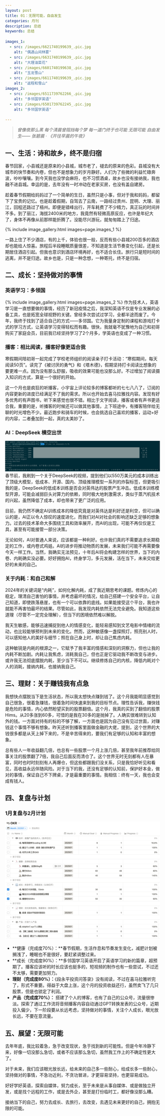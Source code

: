 ```yaml
---
layout: post
title: 01：无限可能，自由发生
categories: 月刊
description: 总结
keywords: 总结

images_1:
  - src: /images/6621740199639_.pic.jpg
    alt: "偶遇山间林雾"
  - src: /images/6631740199639_.pic.jpg
    alt: "大理油菜花"
  - src: /images/6601740199638_.pic.jpg
    alt: "玉龙雪山"
  - src: /images/6611740199639_.pic.jpg
    alt: "返程和雪山"
images_2:
  - src: /images/6511739762266_.pic.jpg
    alt: "多邻国学英语"
  - src: /images/6501739762245_.pic.jpg
    alt: "多邻国学英语"
  
---
```


> *曾像夜那么黑 每个清晨曾阻挡每个梦 每一道门终于也可能 无限可能 自由发生—— 张碧晨 · 《开往早晨的午夜》*

## 一、生活：诗和故乡，终不是归宿

春节回家，小县城还是原来的小县城，城市老了，褪去的原来的色彩。县城没有大城市的快节奏和内卷，但也不是想象力的岁月静好。人们为了些微的利益忙碌奔波，吵吵嚷嚷。到今天我也没学会麻将，也不习惯酒桌，故乡也没有接纳我，我也融不进县城。幸运的是，去年没有一时冲动在老家买房，也没有盖自建房。

趁着春节假期给妈妈过了一个简单的生日，虽然只是小事，但对于我和妈妈，都留下了宝贵的记忆。也是趁着假期，自驾去了云南，一路经过贵州、昆明、大理、丽江，回程还路过了梧州。即便是错峰出行，开车耗费了不少精力，真正玩的时间并不多。到了丽江，海拔2400米的地方，我竟然有轻微高原反应，也许是年纪大了，身体不再像从前那样能折腾了。没能尽兴游玩，就匆匆踏上了归途。

{% include image_gallery.html images=page.images_1 %}

一路上住了不少酒店，有的上千，体验也很一般，反而有些小县城200百多的酒店却也能给人惊喜。旅程后半段睡眠质量很差，不知道是生活节奏变化引起，还是长期居住酒店引起。但我也意识到酒店环境再好，也不适合长住。旅行只是短时间的逃离，并不是归途。故乡也是，只是一种念想，一种寄托，终不是归宿。

## 二、成长：坚持做对的事情

### 英语学习：多领国
{% include image_gallery.html images=page.images_2 %}
作为技术人，英语学习是一直想要做的事情，经历了新冠疫情之后，我深知英语不仅是专业发展的必备工具，也是拓宽全球视野的关键。曾经多次尝试过学习，全都半途而废了。今年，我终于找到了适合自己的方式——多邻国。它为我量身定制的课程和游戏打卡式的学习方式，让英语学习变得轻松而有趣。很快，我就毫不犹豫地为自己和初哥购买了家庭会员，目前我已经坚持学习了2个月多，学英语也变成了一种习惯。

### 播客：相比阅读，播客好像更适合我

寒假期间陪初哥一起完成了学校老师组织的阅读亲子打卡活动：“寒假期间，每天阅读50页”。读完了《被讨厌的勇气》和《塔木德》，假期坚持打卡阅读比想象的要更难一点。因为没有那么舒服，吸收的效果可能也没那么好。不过增加了阅读摄入知识的方式，算是一个很好的开始。

这一个月也是疯狂的听播客，小宇宙上评论较多的博客都听的七七八八了，订阅的内容更新的进度已经满足不了我的需求。所以也开始去喜马拉雅找内容。发现有好多优秀的有声图书，听下来感觉也很不错。相比于文字阅读，播客或者有声书更适合我，重要的是，听播客的时候还可以做其他事情，上下班途中，有播客陪伴给无聊的时光增色不少。最近跑步和骑车的时候，也会挑选自己喜欢的播客，运动+好的内容，二者叠加到一起，真的太美妙了。

### AI：DeepSeek 横空出世
![DeepSeek-local-7b.png](/images/DeepSeek-local-7b.png)
春节前，我刷到一个关于DeepSeek的视频，提到他们以550万美元的成本训练出了顶级大模型，低成本、开源、国内、顶级推理模型一系列的炸裂标签，但更吸引我的是，DeepSeek的低成本训练是否会对英伟达的股票产生冲击。低成本训练模型开源，可能会减弱巨头对算力的依赖，同时极大地刺激需求，类似于蒸汽机技术的兴起，虽然降低了成本，却也带来了更广泛的应用。

目前，我仍然不确定AI训练成本的降低究竟是对英伟达是利好还是利空，但可以确认的是，AI正以令人惊叹的速度进化，而我们对AI对社会的影响还缺乏足够的想象力。过去的技术革命大多围绕工具和效率展开，而AI的出现，可能不再仅仅是工具，甚至有可能接管一部分决策。

无论如何，AI对普通人来说，应该都是一种利好。也许我们真的不需要追求长期稳定的工作，或内卷式鸡娃。AI的进步将推动物质的发展，未来我们可能不再需要像今天一样工作。当然，我确实无法预见，十年后AI将会构建怎样的世界，当下的内卷、内耗确实没必要。好好拥抱AI，终身学习，多元发展，活在当下，未来交给更好的未来的自己。

### 关于内耗：和自己和解

2024年的关键词是“内耗”，如何化解内耗，成了我近期思考的课题。修炼内心的稳定，理清自己害怕的事情，并考虑最坏的情况，给自己搭建一个安全平台，让自己知道，即使跌落悬崖，也有一个可以依靠的底线。如果能接受这个平台，我也许就能不再害怕最坏的结果。尽管如此，我发现内耗依然无法完全避免。我知道这些道理（尽管不一定完全理解），但当下的困境依然难以解脱。

我天生敏感，能够迅速捕捉到他人的情感变化，能轻易感知到文艺电影中情绪的流动，也比较能够预判到未来的变化。然而，这种敏感像一盏探照灯，照亮别人时，可以感知他人的美好与细节；照在自己身上时，却让自己焦虑内耗。

这种敏锐是内耗的根源之一，它赋予了我丰富的情感和深刻的洞察力，但也让我的内耗不断加剧。内耗让我焦虑，消耗我自己，但也正是它驱动我不断改变与进步。或许我无法彻底摆脱内耗，至少当下不可以。继续修炼自己的内核，降低内耗对个人的消耗，接纳内耗，也接纳我自己。

## 三、理财：关于赚钱我有点急

我想快点摆脱当下是生活状态，所以我太想快点赚到钱了。这个月我能明显感觉到自己很急，很着急赚钱，很着急时间快速来到我的目标节点。理性告诉我，赚快钱是危险的事情，内心依然盼望买到的股票翻倍。这个月，我真的买到了翻倍的股票Hims。从20多涨到60多，可惜的是我在30多的是抛掉了。人确实很难转到认知外的钱。一方面对持有的标的不够了解，一方面也是因为自己没有见过世面，对赚钱这个事情不够有想象。昨天还听到播客里面做金融的大佬，提到，这个世界的大钱很多都是从天上掉下来的，不是辛苦得来的，要我们有足够的认知和丰富的想象。

总有些人一年收益翻几倍，也总有一些股票一个月上涨几倍，甚至我年前推荐给同事关注的股票翻了7倍，我自己后面反而清仓了。这个世界无时无刻都有人在暴富，同时也时时刻刻有人再爆仓，但这些都跟我们没关系，只是我恰好听见和看见，高收益永远伴随风险。对于当下的我，还没有足够的认知前，保护好本金，做对的事情，保证自己不下牌桌，才是最重要的事情。我相信：终有一天，我也会变成有钱人。

## 四、复盘与计划

### 1月复盘与2月计划
![img.png](/images/202501-OKR.png)

- **健康（完成度70%）：**春节假期，生活作息和节奏发生变化，减肥计划被搁浅了，睡眠也不是很好，要赶紧调整过来。
- **成长（完成度90%）：**多邻国学习英语开启了英语学习的新的篇章，超预期了。播客应该听的时长应该也挺多的，短视频的制作也有一些尝试，不过还不太够，需要更加努力。
- **理财（完成度80%）：**《段永平投资问答录》没有阅读，不过在喜马拉雅听完了，形式不重要。得益于大盘上涨，这个月的投资收益还行，虽然卖飞了几只股票，但是也锁定了利润。
- **产品（完成度70%）：** 搭建了个人的博客，也有了自己的公众号，流量很惨淡。探索了通过工作流将音频播客内容自动通过GPT转换发表的公众号，近期投入偏少，下一阶段要从长远考虑，坚持做对的事情，关注个人成长，眼光放长远，不要在意流量。

## 五、展望：无限可能

去年年底，我比较着急，急于改变现状，急于找到新的可能性。但是今年冷静下来，好像一切没那么急切，或者不应该那么急切，虽然我工作上的不确定性更大了。

对于未来，我们应该眼光放长远，给未来的自己多一些耐心，给成长多一些耐心，坚持做对的事情，不急功近利，不贪功冒进，才更容易坚持，也更容易成功。

好好学好英语，探索自媒体，努力成长，至于未来是从事自媒体、或是做独立开发，或是找个远程的工作，或是去外企，甚至是打份临时工，都好像没那么糟。

接纳当下的自己，努力去成长、去旅行，去改变，去遇见未来更好的自己，拥抱无限的可能。
